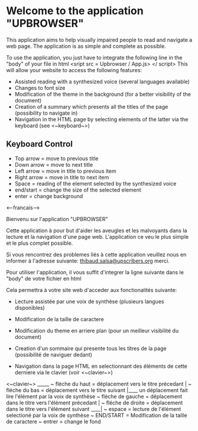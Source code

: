 # Welcome to the application "UPBROWSER"

This application aims to help visually impaired people to read and navigate a web page.
The application is as simple and complete as possible.

To use the application, you just have to integrate the following line in the "body" of your file in html
<sript src = Upbrowser / App.js> </ script>
This will allow your website to access the following features:

- Assisted reading with a synthesized voice (several languages available)
- Changes to font size
- Modification of the theme in the background (for a better visibility of the document)
- Creation of a summary which presents all the titles of the page (possibility to navigate in)
- Navigation in the HTML page by selecting elements of the latter via the keyboard (see <~keyboard~>)

## Keyboard Control

- Top arrow	= move to previous title
- Down arrow	= move to next title
- Left arrow	= move in title to previous item
- Right arrow	= move in title to next item
- Space	= reading of the element selected by the synthesized voice
- end/start	= change the size of the selected element
- enter	= change background
 
 <--francais-->

Bienvenu sur l'application "UPBROWSER"

Cette application à pour but d'aider les aveugles et les malvoyants dans la lecture et la navigation d'une page web.
L'application ce veu le plus simple et le plus complet possible.

Si vous rencontrez des problemes liés à cette application veuillez nous en informer à l'adresse suivante:
thibaud.salsa@upscribers.org
merci.

Pour utiliser l'application, il vous suffit d'integrer la ligne suivante dans le "body" de votre fichier en html
<script src=Upbrowser/App.js></script>
Cela permettra à votre site web d'acceder aux fonctionalités suivante:

- Lecture assistée par une voix de synthèse (plusieurs langues disponibles)

- Modification de la  taille de caractere

- Modification du theme en arriere plan (pour un meilleur visibilité du document)

- Creation d'un sommaire qui presente tous les titres de la page (possibilité de naviguer dedant)

- Navigation dans la page HTML en selectionnant des éléments de cette derniere via le clavier (voir <~clavier~>)



<~clavier~>
                                                                                  _____
 ~ fléche du haut   = déplacement vers le titre précedant                             |
 ~ fléche du bas    = déplacement vers le titre suivant                               |____ un déplacement fait lire l'élément par la voix de synthèse
 ~ fléche de gauche = déplacement dans le titre vers l'élément précedant              |
 ~ fléche de droite = déplacement dans le titre vers l'élément suivant            ____|
 ~ espace	    = lecture de l'élément selectioné par la voix de synthèse
 ~ END/START        = Modification de la  taille de caractere
 ~ entrer	    = change le fond


